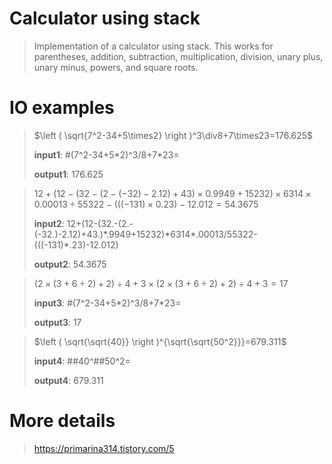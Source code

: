 # Calculator using stack
> Implementation of a calculator using stack. This works for parentheses, addition, subtraction, multiplication, division, unary plus, unary minus, powers, and square roots.

# IO examples
> $\left ( \sqrt{7^2-34+5\times2} \right )^3\div8+7\times23=176.625$
> 
> **input1**: #(7^2-34+5\*2)^3/8+7\*23=
> 
> **output1**: 176.625

> $12+(12-(32-(2-(-32)-2.12)+43)\times0.9949+15232)\times 6314 \times 0.00013\div55322-(((-131)\times 0.23)-12.012 = 54.3675$
> 
> **input2**: 12+(12-(32.-(2.-(-32.)-2.12)+43.)\*.9949+15232)\*6314\*.00013/55322-(((-131)\*.23)-12.012)
> 
> **output2**: 54.3675

> $(2\times(3+6\div 2)+2)\div 4+3\times(2\times(3+6\div 2)+2)\div 4+3=17$
> 
> **input3**: #(7^2-34+5\*2)^3/8+7\*23=
>
> **output3**: 17

> $\left ( \sqrt{\sqrt{40}} \right )^{\sqrt{\sqrt{50^2}}}=679.311$
> 
> **input4**: ##40^##50^2=
> 
> **output4**: 679.311
# More details
> https://primarina314.tistory.com/5
